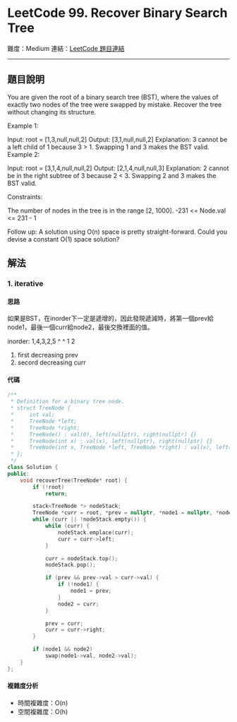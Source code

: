 # LeetCode 99. Recover Binary Search Tree

難度：Medium
連結：[LeetCode 題目連結](https://leetcode.com/problems/recover-binary-search-tree/description/)

---

## 題目說明
    
You are given the root of a binary search tree (BST), where the values of exactly two nodes of the tree were swapped by mistake. Recover the tree without changing its structure.

 

Example 1:


Input: root = [1,3,null,null,2]
Output: [3,1,null,null,2]
Explanation: 3 cannot be a left child of 1 because 3 > 1. Swapping 1 and 3 makes the BST valid.
Example 2:


Input: root = [3,1,4,null,null,2]
Output: [2,1,4,null,null,3]
Explanation: 2 cannot be in the right subtree of 3 because 2 < 3. Swapping 2 and 3 makes the BST valid.
 

Constraints:

The number of nodes in the tree is in the range [2, 1000].
-231 <= Node.val <= 231 - 1
 

Follow up: A solution using O(n) space is pretty straight-forward. Could you devise a constant O(1) space solution?

## 解法
### 1. iterative
#### 思路

如果是BST，在inorder下一定是遞增的，因此發現遞減時，將第一個prev給node1，最後一個curr給node2，最後交換裡面的值。

inorder: 1,4,3,2,5
           ^   ^ 
           1   2
1. first decreasing prev
2. secord decreasing curr

#### 代碼
```c++
/**
 * Definition for a binary tree node.
 * struct TreeNode {
 *     int val;
 *     TreeNode *left;
 *     TreeNode *right;
 *     TreeNode() : val(0), left(nullptr), right(nullptr) {}
 *     TreeNode(int x) : val(x), left(nullptr), right(nullptr) {}
 *     TreeNode(int x, TreeNode *left, TreeNode *right) : val(x), left(left), right(right) {}
 * };
 */
class Solution {
public:
    void recoverTree(TreeNode* root) {
        if (!root)
            return;

        stack<TreeNode *> nodeStack;
        TreeNode *curr = root, *prev = nullptr, *node1 = nullptr, *node2 = nullptr;
        while (curr || !nodeStack.empty()) {
            while (curr) {
                nodeStack.emplace(curr);
                curr = curr->left;
            }

            curr = nodeStack.top();
            nodeStack.pop();

            if (prev && prev->val > curr->val) {
                if (!node1) {
                    node1 = prev;
                }
                node2 = curr;
            }

            prev = curr;
            curr = curr->right;
        }

        if (node1 && node2)
            swap(node1->val, node2->val);
    }
};
```

#### 複雜度分析

- 時間複雜度：O(n)
- 空間複雜度：O(h)
